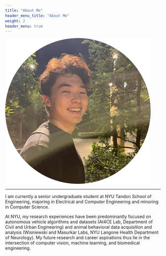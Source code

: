 ```yaml
---
title: "About Me"
header_menu_title: "About Me"
weight: 2
header_menu: true
---
```


![avatar](images/avatar-modified.png)


----
I am currently a senior undergraduate student at NYU Tandon School of Engineering, majoring in Electrical and Computer Engineering and minoring in Computer Science. 

At NYU, my research experiences have been predominantly focused on autonomous vehicle algorithms and datasets (AI4CE Lab, Department of Civil and Urban Engineering) and animal behavioral data acquisition and analysis (Wisniewski and Masurkar Labs, NYU Langone Health Department of Neurology). My future research and career aspirations thus lie in the intersection of computer vision, machine learning, and biomedical engineering. 

[//]: # (thus becoming familiar the acquisition and analytics of various data types.)

[//]: # (Inspired by my latest internship at the algorithm department of LinkedCare Shanghai, I feel exited about exploiting the potential of artificial intelligence in assisting )


